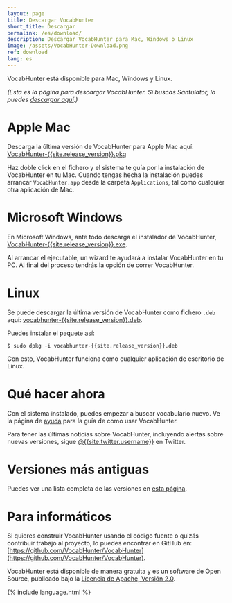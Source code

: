 ```yaml
---
layout: page
title: Descargar VocabHunter
short_title: Descargar
permalink: /es/download/
description: Descargar VocabHunter para Mac, Windows o Linux
image: /assets/VocabHunter-Download.png
ref: download
lang: es
---
```


VocabHunter está disponible para Mac, Windows y Linux.

_(Esta es la página para descargar VocabHunter.  Si buscas Santulator, lo puedes [descargar aquí](https://santulator.github.io/download/).)_

# Apple Mac

Descarga la última versión de VocabHunter para Apple Mac aquí: [VocabHunter-{{site.release_version}}.pkg](https://github.com/VocabHunter/VocabHunter/releases/download/{{site.release_version}}/VocabHunter-{{site.release_version}}.pkg)

Haz doble click en el fichero y el sistema te guía por la instalación de VocabHunter en tu Mac.  Cuando tengas hecha la instalación puedes arrancar `VocabHunter.app` desde la carpeta `Applications`, tal como cualquier otra aplicación de Mac.

# Microsoft Windows

En Microsoft Windows, ante todo descarga el instalador de VocabHunter, [VocabHunter-{{site.release_version}}.exe](https://github.com/VocabHunter/VocabHunter/releases/download/{{site.release_version}}/VocabHunter-{{site.release_version}}.exe).

Al arrancar el ejecutable, un wizard te ayudará a instalar VocabHunter en tu PC.  Al final del proceso tendrás la opción de correr VocabHunter.

# Linux

Se puede descargar la última versión de VocabHunter como fichero `.deb` aquí: [vocabhunter-{{site.release_version}}.deb](https://github.com/VocabHunter/VocabHunter/releases/download/{{site.release_version}}/vocabhunter-{{site.release_version}}.deb).

Puedes instalar el paquete así:

~~~
$ sudo dpkg -i vocabhunter-{{site.release_version}}.deb
~~~

Con esto, VocabHunter funciona como cualquier aplicación de escritorio de Linux.

# Qué hacer ahora

Con el sistema instalado, puedes empezar a buscar vocabulario nuevo.  Ve la página de [ayuda](/es/help) para la guía de como usar VocabHunter.

Para tener las últimas noticias sobre VocabHunter, incluyendo alertas sobre nuevas versiones, sigue [@{{site.twitter.username}}]({{site.twitter.link}}) en Twitter.

# Versiones más antiguas

Puedes ver una lista completa de las versiones en [esta página](https://github.com/VocabHunter/VocabHunter/releases).

# Para informáticos

Si quieres construir VocabHunter usando el código fuente o quizás contribuir trabajo al proyecto, lo puedes encontrar en GitHub en: [https://github.com/VocabHunter/VocabHunter](https://github.com/VocabHunter/VocabHunter).

VocabHunter está disponible de manera gratuita y es un software de Open Source, publicado bajo la [Licencia de Apache, Versión 2.0](http://www.apache.org/licenses/LICENSE-2.0).

{% include language.html %}
